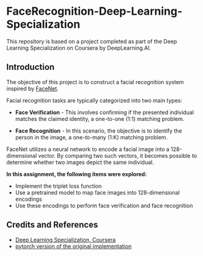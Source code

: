 # FaceRecognition-Deep-Learning-Specialization
This repository is based on a project completed as part of the Deep Learning Specialization on Coursera by DeepLearning.AI. 

## Introduction
The objective of this project is to construct a facial recognition system inspired by [FaceNet](https://arxiv.org/pdf/1503.03832.pdf).

Facial recognition tasks are typically categorized into two main types:

- **Face Verification** - This involves confirming if the presented individual matches the claimed identity, a one-to-one (1:1) matching problem.

- **Face Recognition** - In this scenario, the objective is to identify the person in the image, a one-to-many (1:K) matching problem.

FaceNet utilizes a neural network to encode a facial image into a 128-dimensional vector. By comparing two such vectors, it becomes possible to determine whether two images depict the same individual.
    
**In this assignment, the following items were explored:**
- Implement the triplet loss function
- Use a pretrained model to map face images into 128-dimensional encodings
- Use these encodings to perform face verification and face recognition

## Credits and References
- [Deep Learning Specialization, Coursera](https://www.coursera.org/specializations/deep-learning?utm_medium=sem&utm_source=gg&utm_campaign=B2C_NAMER_deep-learning_deeplearning-ai_FTCOF_specializations_country-US-country-CA&campaignid=904733485&adgroupid=46370300620&device=c&keyword=coursera%20ai&matchtype=b&network=g&devicemodel=&adposition=&creativeid=415429098219&hide_mobile_promo&gclid=CjwKCAjw6eWnBhAKEiwADpnw9hljnzqyV-ElnDB_Tzr6cgek7YH6P3dWuoU2oR8EV71I6KW6XwS1PBoCokEQAvD_BwE)
- [pytorch version of the original implementation](https://github.com/furkanu/deeplearning.ai-pytorch)



